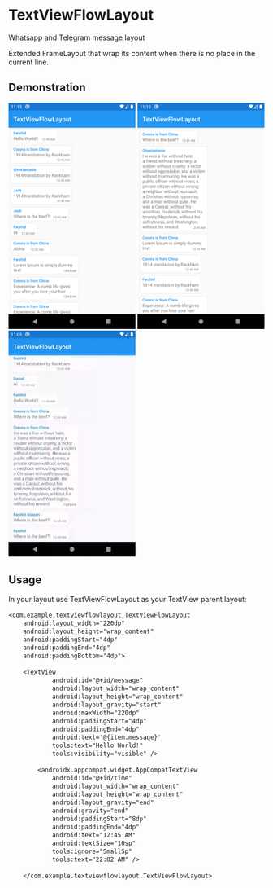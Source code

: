 # TextViewFlowLayout
Whatsapp and Telegram message layout

Extended FrameLayout that wrap its content when there is no place in the current line.


## Demonstration

<img src="https://github.com/FarshidABZ/TextViewFlowLayout/blob/master/media/screenshot_1.png" width="250" /> <img src="https://github.com/FarshidABZ/TextViewFlowLayout/blob/master/media/screenshot_2.png" width="250" /> <img src="https://github.com/FarshidABZ/TextViewFlowLayout/blob/master/media/video.gif" width="250"/>


## Usage

In your layout use TextViewFlowLayout as your TextView parent layout:
   
    <com.example.textviewflowlayout.TextViewFlowLayout
        android:layout_width="220dp"
        android:layout_height="wrap_content"
        android:paddingStart="4dp"
        android:paddingEnd="4dp"
        android:paddingBottom="4dp">
        
        <TextView
                android:id="@+id/message"
                android:layout_width="wrap_content"
                android:layout_height="wrap_content"
                android:layout_gravity="start"
                android:maxWidth="220dp"
                android:paddingStart="4dp"
                android:paddingEnd="4dp"
                android:text='@{item.message}'
                tools:text="Hello World!"
                tools:visibility="visible" />

            <androidx.appcompat.widget.AppCompatTextView
                android:id="@+id/time"
                android:layout_width="wrap_content"
                android:layout_height="wrap_content"
                android:layout_gravity="end"
                android:gravity="end"
                android:paddingStart="8dp"
                android:paddingEnd="4dp"
                android:text="12:45 AM"
                android:textSize="10sp"
                tools:ignore="SmallSp"
                tools:text="22:02 AM" />

        </com.example.textviewflowlayout.TextViewFlowLayout>
            
